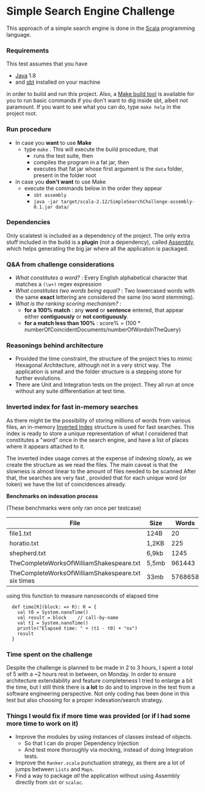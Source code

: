# Simple Search Engine Challenge
This approach of a simple search engine is done in the [Scala](https://scala-lang.org/) programming language.

### Requirements
This test assumes that you have 
- [Java](https://www.java.com/es/) 1.8 
- and [sbt](https://www.scala-sbt.org/) installed on your machine

in order to build and run this project. Also, a [Make build tool](https://www.gnu.org/software/make/) is available for you
to run basic commands if you don't want to dig inside sbt, albeit not paramount. 
If you want to see what you can do, type `make help` in the project root.

### Run procedure
- In case you **want** to use **Make**
    - type `make` . This will execute the build procedure, that
        - runs the test suite, then
        - compiles the program in a fat jar, then
        - executes that fat jar whose first argument is the `data` folder, present in the folder root
- in case you **don't want** to use Make
    - execute the commands below in the order they appear
        - `sbt assembly` 
        - `java -jar target/scala-2.12/SimpleSearchChallenge-assembly-0.1.jar data/`
        
### Dependencies
Only scalatest is included as a dependency of the project.
The only extra stuff included in the build is a **plugin** (not a dependency), called [Assembly](https://github.com/sbt/sbt-assembly), which helps generating
the big jar where all the application is packaged. 

### Q&A from challenge considerations
- _What constitutes a word?_ : Every English alphabetical character that matches a `(\w+)` regex expression
- _What constitutes two words being equal?_ : Two lowercased words with the same **exact** lettering are considered the same (no word stemming).
- _What is the ranking scoring mechanism?_ : 
    -  **for a 100% match** : any **word** or **sentence** entered, that appear either **contiguously** or **not contiguously**.
    -  **for a match less than 100%** : score% = (100 * numberOfCoincidentDocuments/numberOfWordsInTheQuery)
    

### Reasonings behind architecture
- Provided the time constraint, the structure of the project tries to mimic Hexagonal Architecture, although not in a very strict way. 
The application is small and the folder structure is a stepping stone for further evolutions.
- There are Unit and Integration tests on the project. They all run at once without any suite differentiation at test time. 

### Inverted index for fast in-memory searches
As there might be the possibility of storing millions of words from various files, an in-memory [Inverted Index](https://www.geeksforgeeks.org/inverted-index/) structure
is used for fast searches. This index is ready to store a unique representation of what I considered that constitutes a "word" once in the search engine, and have a list 
of places where it appears attached to it. 

The inverted index usage comes at the expense of indexing slowly, as we create the structure as we read the files.
The main caveat is that the slowness is almost linear to the amount of files needed to be scanned 
After that, the searches are very fast , provided that for each unique word (or token) we have the list of coincidences already.

**Benchmarks on indexation process**
 
(These benchmarks were only ran once per testcase)

| File                                               | Size  | Words   | Time     |
|----------------------------------------------------|-------|---------|----------|
| file1.txt                                          | 124B  | 20      | 0.002ms  |
| horatio.txt                                        | 1,2KB | 225     | 0.003ms  |
| shepherd.txt                                       | 6,9kb | 1245    | 0.003ms  |
| TheCompleteWorksOfWilliamShakespeare.txt           | 5,5mb | 961443  | ~1.2 s   |
| TheCompleteWorksOfWilliamShakespeare.txt six times | 33mb  | 5768658 | 4,69 s   |
  
 using this function to measure nanoseconds of elapsed time
```
  def time[R](block: => R): R = {
    val t0 = System.nanoTime()
    val result = block    // call-by-name
    val t1 = System.nanoTime()
    println("Elapsed time: " + (t1 - t0) + "ns")
    result
  }
```
### Time spent on the challenge

Despite the challenge is planned to be made in 2 to 3 hours, 
I spent a total of 5 with a ~2 hours rest in between, on Monday. In order to ensure architecture extendability and feature completeness
I tried to enlarge a bit the time, but I still think there is **a lot** to do and to improve in the test from a software engineering perspective. Not only coding has been done in this test but also choosing for 
a proper indexation/search strategy.

### Things I would fix if more time was provided (or if I had some more time to work on it)
- Improve the modules by using instances of classes instead of objects. 
    - So that I can do proper Dependency Injection
    - And test more thoroughly via mocking, instead of doing Integration tests.
- Improve the `Ranker.scala` punctuation strategy, as there are a lot of jumps between `Lists` and `Maps`.
- Find a way to package _all_ the application without using Assembly directly from `sbt` or `scalac`.
